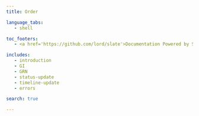 ```yaml
--- 
title: Order 

language_tabs: 
   - shell 

toc_footers: 
   - <a href='https://github.com/lord/slate'>Documentation Powered by Slate</a> 

includes: 
   - introduction
   - GI
   - GRN
   - status-update
   - timeline-update
   - errors

search: true 

---                  
```


<!-- Converted with the swagger-to-slate https://github.com/lavkumarv/swagger-to-slate -->
